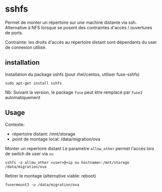 
# sshfs

Permet de monter un répertoire sur une machine distante via ssh.  
Alternative à NFS lorsque se posent des contraintes d'accès / ouvertures de ports.

Contrainte: les droits d'accès au répertoire distant sont dépendants du user de connexion utilisé.

## installation

Installation du package sshfs (pour rhel/centos, utiliser fuse-sshfs)
```
sudo apt-get install sshfs
```

Nb: Suivant la version, le package `fuse` peut être remplacé par `fuse3` automatiquement


## Usage

Contexte:  

* répertoire distant: /mnt/storage
* point de montage local: /data/migration/ova


Monter un repertoire distant
Le parametre `allow_other` permet l'accès lors de switch de user via `su`
```
sshfs -o allow_other <user>@<ip ou hostname>:/mnt/storage /data/migration/ova
```

Retirer le montage (alternative viable: reboot)
```
fusermount3 -u /data/migration/ova
```

